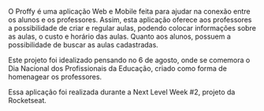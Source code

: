 





O Proffy é uma aplicação Web e Mobile feita para ajudar na conexão entre os alunos e os professores. Assim, esta aplicação oferece aos professores a possibilidade de criar e regular aulas, podendo colocar informações sobre as aulas, o custo e horário das aulas. Quanto aos alunos, possuem a possibilidade de buscar as aulas cadastradas.

Este projeto foi idealizado pensando no 6 de agosto, onde se comemora o Dia Nacional dos Profissionais da Educação, criado como forma de homenagear os professores.

Essa aplicação foi realizada durante a Next Level Week #2, projeto da Rocketseat.

